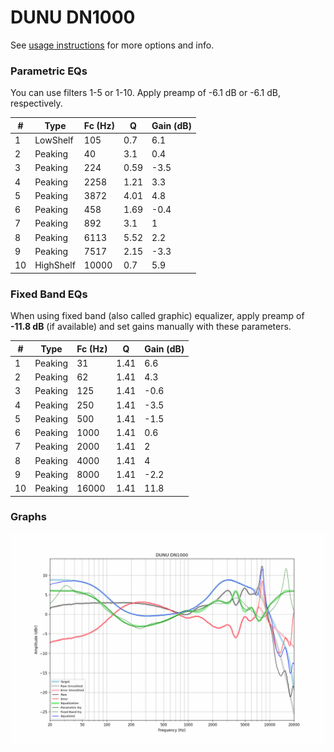 # DUNU DN1000
See [usage instructions](https://github.com/jaakkopasanen/AutoEq#usage) for more options and info.

### Parametric EQs
You can use filters 1-5 or 1-10. Apply preamp of -6.1 dB or -6.1 dB, respectively.

|   # | Type      |   Fc (Hz) |    Q |   Gain (dB) |
|-----|-----------|-----------|------|-------------|
|   1 | LowShelf  |       105 | 0.7  |         6.1 |
|   2 | Peaking   |        40 | 3.1  |         0.4 |
|   3 | Peaking   |       224 | 0.59 |        -3.5 |
|   4 | Peaking   |      2258 | 1.21 |         3.3 |
|   5 | Peaking   |      3872 | 4.01 |         4.8 |
|   6 | Peaking   |       458 | 1.69 |        -0.4 |
|   7 | Peaking   |       892 | 3.1  |         1   |
|   8 | Peaking   |      6113 | 5.52 |         2.2 |
|   9 | Peaking   |      7517 | 2.15 |        -3.3 |
|  10 | HighShelf |     10000 | 0.7  |         5.9 |

### Fixed Band EQs
When using fixed band (also called graphic) equalizer, apply preamp of **-11.8 dB** (if available) and set gains manually with these parameters.

|   # | Type    |   Fc (Hz) |    Q |   Gain (dB) |
|-----|---------|-----------|------|-------------|
|   1 | Peaking |        31 | 1.41 |         6.6 |
|   2 | Peaking |        62 | 1.41 |         4.3 |
|   3 | Peaking |       125 | 1.41 |        -0.6 |
|   4 | Peaking |       250 | 1.41 |        -3.5 |
|   5 | Peaking |       500 | 1.41 |        -1.5 |
|   6 | Peaking |      1000 | 1.41 |         0.6 |
|   7 | Peaking |      2000 | 1.41 |         2   |
|   8 | Peaking |      4000 | 1.41 |         4   |
|   9 | Peaking |      8000 | 1.41 |        -2.2 |
|  10 | Peaking |     16000 | 1.41 |        11.8 |

### Graphs
![](./DUNU%20DN1000.png)
